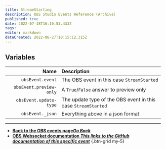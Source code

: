 ```yaml
---
title: StreamStarting
description: OBS Studio Events Reference (Archive)
published: true
date: 2022-07-18T16:10:53.433Z
tags: 
editor: markdown
dateCreated: 2022-06-27T10:15:12.315Z
---
```


## Variables

Name | Description
----:|:------------
`obsEvent.event` | The OBS event in this case `StreamStarted`
`obsEvent.preview-only` | A `True`/`False` answer to preview only
`obsEvent.update-type` | The update type of the OBS event in this case `StreamStarted`
`obsEvent._json` | Everything above in a json format

---

- [<i class="mdi mdi-chevron-left"></i>**Back to the OBS events page*Go Back***](/en/Broadcasters/OBS/Archive/Events)
- [<i class="mdi mdi-github"></i> **OBS Websocket documentation *This links to the GitHub documentation of this specific event***](https://github.com/obsproject/obs-websocket/blob/4.x-current/docs/generated/protocol.md#streamstarted)
{.btn-grid my-5}
